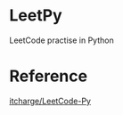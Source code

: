 # LeetPy
LeetCode practise in Python

# Reference
[itcharge/LeetCode-Py](https://github.com/itcharge/LeetCode-Py/blob/main/Assets/Course/Course-01.md)

